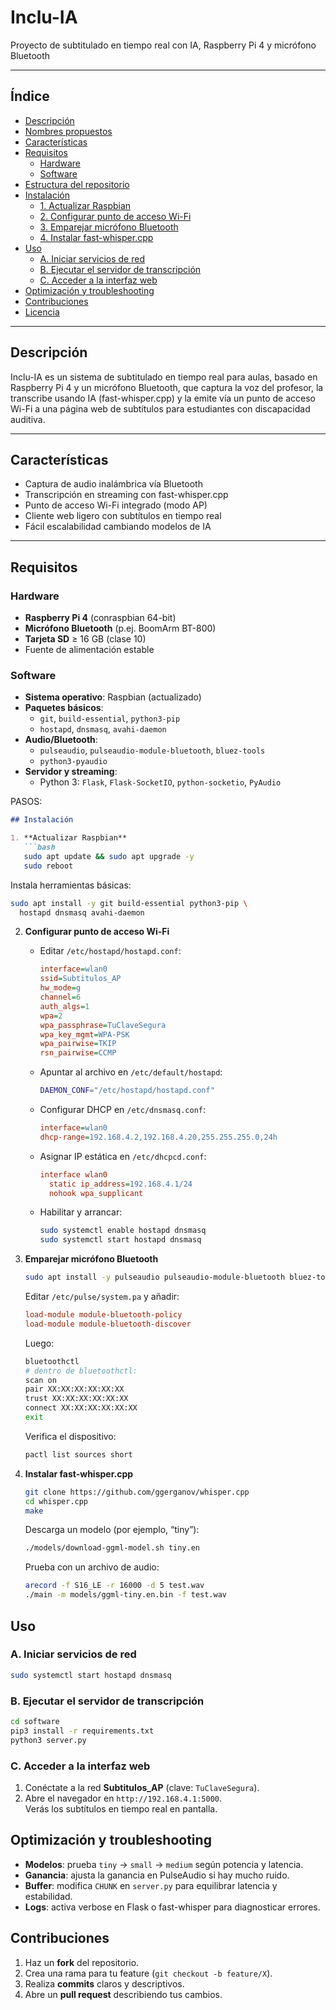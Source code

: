 # Inclu-IA
Proyecto de subtitulado en tiempo real con IA, Raspberry Pi 4 y micrófono Bluetooth

---

## Índice

- [Descripción](#descripción)  
- [Nombres propuestos](#nombres-propuestos)  
- [Características](#características)  
- [Requisitos](#requisitos)  
  - [Hardware](#hardware)  
  - [Software](#software)  
- [Estructura del repositorio](#estructura-del-repositorio)  
- [Instalación](#instalación)  
  - [1. Actualizar Raspbian](#1-actualizar-raspbian)  
  - [2. Configurar punto de acceso Wi-Fi](#2-configurar-punto-de-acceso-wi-fi)  
  - [3. Emparejar micrófono Bluetooth](#3-emparejar-micrófono-bluetooth)  
  - [4. Instalar fast-whisper.cpp](#4-instalar-fast-whispercpp)  
- [Uso](#uso)  
  - [A. Iniciar servicios de red](#a-iniciar-servicios-de-red)  
  - [B. Ejecutar el servidor de transcripción](#b-ejecutar-el-servidor-de-transcripción)  
  - [C. Acceder a la interfaz web](#c-acceder-a-la-interfaz-web)  
- [Optimización y troubleshooting](#optimización-y-troubleshooting)  
- [Contribuciones](#contribuciones)  
- [Licencia](#licencia)  

---

## Descripción

Inclu-IA es un sistema de subtitulado en tiempo real para aulas, basado en Raspberry Pi 4 y un micrófono Bluetooth, que captura la voz del profesor, la transcribe usando IA (fast-whisper.cpp) y la emite vía un punto de acceso Wi-Fi a una página web de subtítulos para estudiantes con discapacidad auditiva.


---

## Características

- Captura de audio inalámbrica vía Bluetooth  
- Transcripción en streaming con fast-whisper.cpp  
- Punto de acceso Wi-Fi integrado (modo AP)  
- Cliente web ligero con subtítulos en tiempo real  
- Fácil escalabilidad cambiando modelos de IA  

---

## Requisitos

### Hardware

- **Raspberry Pi 4** (conraspbian 64-bit)  
- **Micrófono Bluetooth** (p.ej. BoomArm BT-800)  
- **Tarjeta SD** ≥ 16 GB (clase 10)  
- Fuente de alimentación estable  

### Software

- **Sistema operativo**: Raspbian (actualizado)  
- **Paquetes básicos**:  
  - `git`, `build-essential`, `python3-pip`  
  - `hostapd`, `dnsmasq`, `avahi-daemon`  
- **Audio/Bluetooth**:  
  - `pulseaudio`, `pulseaudio-module-bluetooth`, `bluez-tools`  
  - `python3-pyaudio`  
- **Servidor y streaming**:  
  - Python 3: `Flask`, `Flask-SocketIO`, `python-socketio`, `PyAudio`  




PASOS:

```markdown
## Instalación

1. **Actualizar Raspbian**  
   ```bash
   sudo apt update && sudo apt upgrade -y
   sudo reboot
   ```  
   Instala herramientas básicas:  
   ```bash
   sudo apt install -y git build-essential python3-pip \
     hostapd dnsmasq avahi-daemon
   ```

2. **Configurar punto de acceso Wi-Fi**  
   - Editar `/etc/hostapd/hostapd.conf`:  
     ```ini
     interface=wlan0
     ssid=Subtitulos_AP
     hw_mode=g
     channel=6
     auth_algs=1
     wpa=2
     wpa_passphrase=TuClaveSegura
     wpa_key_mgmt=WPA-PSK
     wpa_pairwise=TKIP
     rsn_pairwise=CCMP
     ```
   - Apuntar al archivo en `/etc/default/hostapd`:  
     ```bash
     DAEMON_CONF="/etc/hostapd/hostapd.conf"
     ```
   - Configurar DHCP en `/etc/dnsmasq.conf`:  
     ```ini
     interface=wlan0
     dhcp-range=192.168.4.2,192.168.4.20,255.255.255.0,24h
     ```
   - Asignar IP estática en `/etc/dhcpcd.conf`:  
     ```ini
     interface wlan0
       static ip_address=192.168.4.1/24
       nohook wpa_supplicant
     ```
   - Habilitar y arrancar:  
     ```bash
     sudo systemctl enable hostapd dnsmasq
     sudo systemctl start hostapd dnsmasq
     ```

3. **Emparejar micrófono Bluetooth**  
   ```bash
   sudo apt install -y pulseaudio pulseaudio-module-bluetooth bluez-tools python3-pyaudio
   ```  
   Editar `/etc/pulse/system.pa` y añadir:  
   ```ini
   load-module module-bluetooth-policy
   load-module module-bluetooth-discover
   ```  
   Luego:  
   ```bash
   bluetoothctl
   # dentro de bluetoothctl:
   scan on
   pair XX:XX:XX:XX:XX:XX
   trust XX:XX:XX:XX:XX:XX
   connect XX:XX:XX:XX:XX:XX
   exit
   ```  
   Verifica el dispositivo:  
   ```bash
   pactl list sources short
   ```

4. **Instalar fast-whisper.cpp**  
   ```bash
   git clone https://github.com/ggerganov/whisper.cpp
   cd whisper.cpp
   make
   ```  
   Descarga un modelo (por ejemplo, “tiny”):  
   ```bash
   ./models/download-ggml-model.sh tiny.en
   ```  
   Prueba con un archivo de audio:  
   ```bash
   arecord -f S16_LE -r 16000 -d 5 test.wav
   ./main -m models/ggml-tiny.en.bin -f test.wav
   ```

## Uso

### A. Iniciar servicios de red
```bash
sudo systemctl start hostapd dnsmasq
```

### B. Ejecutar el servidor de transcripción
```bash
cd software
pip3 install -r requirements.txt
python3 server.py
```

### C. Acceder a la interfaz web
1. Conéctate a la red **Subtitulos_AP** (clave: `TuClaveSegura`).  
2. Abre el navegador en `http://192.168.4.1:5000`.  
   Verás los subtítulos en tiempo real en pantalla.

## Optimización y troubleshooting

- **Modelos**: prueba `tiny` → `small` → `medium` según potencia y latencia.  
- **Ganancia**: ajusta la ganancia en PulseAudio si hay mucho ruido.  
- **Buffer**: modifica `CHUNK` en `server.py` para equilibrar latencia y estabilidad.  
- **Logs**: activa verbose en Flask o fast-whisper para diagnosticar errores.

## Contribuciones

1. Haz un **fork** del repositorio.  
2. Crea una rama para tu feature (`git checkout -b feature/X`).  
3. Realiza **commits** claros y descriptivos.  
4. Abre un **pull request** describiendo tus cambios.
```
